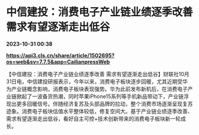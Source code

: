 # 中信建投：消费电子产业链业绩逐季改善 需求有望逐渐走出低谷

**2023-10-31 00:38**

**https://api3.cls.cn/share/article/1502695?os=web&sv=7.7.5&app=CailianpressWeb**

【中信建投：消费电子产业链业绩逐季改善 需求有望逐渐走出低谷】财联社10月31日电，中信建投研报表示，今年以来，消费电子板块逐步回暖，尤其近期受华为产业链概念影响，消费电子板块表现强势。华为此前发布新机后，在消费电子产业链掀起了一波备货热潮，同时苹果iPhone15系列等手机新品带动下，产业链浮现出更多回暖信号。伴随经济复苏及头部品牌的拉动，整个消费市场逐渐呈现复苏迹象。消费电子板块估值水平整体较低，修复空间大。基于产业链业绩逐季改善、需求有望逐渐走出低谷，看好自主可控+技术创新带来的消费电子板块新一轮成长。